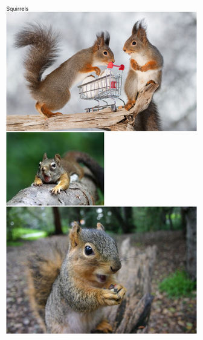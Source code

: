 Squirrels
![pic.jpg](./pic.jpg)
![squirell3.jpeg](./squirell3.jpeg)
![squirell2.jpg](./squirell2.jpg)
